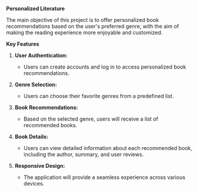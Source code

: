  
 **Personalized Literature**


The main objective of this project is to offer personalized book recommendations based on the user's preferred genre, with the aim of making the reading experience more enjoyable and customized.

**Key Features**

1. **User Authentication:**
   - Users can create accounts and log in to access personalized book recommendations.

2. **Genre Selection:**
   - Users can choose their favorite genres from a predefined list.

3. **Book Recommendations:**
   - Based on the selected genre, users will receive a list of recommended books.

4. **Book Details:**
   - Users can view detailed information about each recommended book, including the author, summary, and user reviews.

5. **Responsive Design:**
   - The application will provide a seamless experience across various devices.
